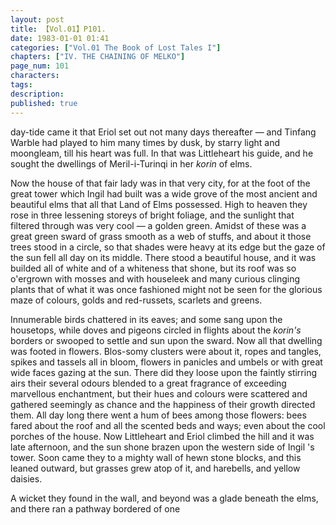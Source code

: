 ```yaml
---
layout: post
title: 【Vol.01】P101.
date: 1983-01-01 01:41
categories: ["Vol.01 The Book of Lost Tales I"]
chapters: ["IV. THE CHAINING OF MELKO"]
page_num: 101
characters: 
tags: 
description: 
published: true
---
```


<p style="text-indent: 0;">
day-tide came it that Eriol set out not many days thereafter — and Tinfang Warble had played to him many times by dusk, by starry light and moongleam, till his heart was full. In that was Littleheart his guide, and he sought the dwellings of Meril-i-Turinqi in her <I>korin</I> of elms.
</p>

Now the house of that fair lady was in that very city, for at the foot of the great tower which Ingil had built was a wide grove of the most ancient and beautiful elms that all that Land of Elms possessed. High to heaven they rose in three lessening storeys of bright foliage, and the sunlight that filtered through was very cool — a golden green. Amidst of these was a great green sward of grass smooth as a web of stuffs, and about it those trees stood in a circle, so that shades were heavy at its edge but the gaze of the sun fell all day on its middle. There stood a beautiful house, and it was builded all of white and of a whiteness that shone, but its roof was so o'ergrown with mosses and with houseleek and many curious clinging plants that of what it was once fashioned might not be seen for the glorious maze of colours, golds and red-russets, scarlets and greens.

Innumerable birds chattered in its eaves; and some sang upon the housetops, while doves and pigeons circled in flights about the <I>korin's</I> borders or swooped to settle and sun upon the sward. Now all that dwelling was footed in flowers. Blos-somy clusters were about it, ropes and tangles, spikes and tassels all in bloom, flowers in panicles and umbels or with great wide faces gazing at the sun. There did they loose upon the faintly stirring airs their several odours blended to a great fragrance of exceeding marvellous enchantment, but their hues and colours were scattered and gathered seemingly as chance and the happiness of their growth directed them. All day long there went a hum of bees among those flowers: bees fared about the roof and all the scented beds and ways; even about the cool porches of the house. Now Littleheart and Eriol climbed the hill and it was late afternoon, and the sun shone brazen upon the western side of Ingil 's tower. Soon came they to a mighty wall of hewn stone blocks, and this leaned outward, but grasses grew atop of it, and harebells, and yellow daisies.

A wicket they found in the wall, and beyond was a glade beneath the elms, and there ran a pathway bordered of one

